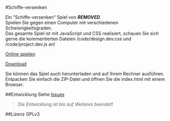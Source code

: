 #Schiffe-versenken

Ein "Schiffe-versenken" Spiel von ***REMOVED***.  
Spielen Sie gegen einen Computer mit verschiedenen Schwierigkeitsgraden.  
Das gesamte Spiel ist mit JavaScript und CSS realisiert, schauen Sie sich gerne
die kommentierten Dateien /code/design.dev.css und /code/project.dev.js an!

[Online spielen](https://kimbtech.github.io/Schiffe-versenken/)  
  
[Download](https://github.com/kimbtech/Schiffe-versenken/releases)
  
Sie können das Spiel auch herunterladen und auf Ihrem Rechner ausführen.
Entpacken Sie einfach die ZIP-Datei und öffnen Sie die index.html mit einem Browser.  
  
##Entwicklung
Siehe [Issues](https://github.com/kimbtech/Schiffe-versenken/issues)

>*Die Entwicklung ist bis auf Weiteres beendet!*

##Lizenz
GPLv3

